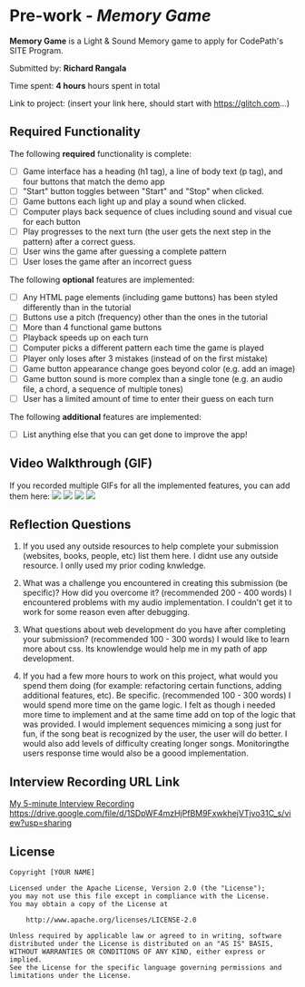 # Pre-work - *Memory Game*

**Memory Game** is a Light & Sound Memory game to apply for CodePath's SITE Program. 

Submitted by: **Richard Rangala**

Time spent: **4 hours** hours spent in total

Link to project: (insert your link here, should start with https://glitch.com...)

## Required Functionality

The following **required** functionality is complete:

* [ ] Game interface has a heading (h1 tag), a line of body text (p tag), and four buttons that match the demo app
* [ ] "Start" button toggles between "Start" and "Stop" when clicked. 
* [ ] Game buttons each light up and play a sound when clicked. 
* [ ] Computer plays back sequence of clues including sound and visual cue for each button
* [ ] Play progresses to the next turn (the user gets the next step in the pattern) after a correct guess. 
* [ ] User wins the game after guessing a complete pattern
* [ ] User loses the game after an incorrect guess

The following **optional** features are implemented:

* [ ] Any HTML page elements (including game buttons) has been styled differently than in the tutorial
* [ ] Buttons use a pitch (frequency) other than the ones in the tutorial
* [ ] More than 4 functional game buttons
* [ ] Playback speeds up on each turn
* [ ] Computer picks a different pattern each time the game is played
* [ ] Player only loses after 3 mistakes (instead of on the first mistake)
* [ ] Game button appearance change goes beyond color (e.g. add an image)
* [ ] Game button sound is more complex than a single tone (e.g. an audio file, a chord, a sequence of multiple tones)
* [ ] User has a limited amount of time to enter their guess on each turn

The following **additional** features are implemented:

- [ ] List anything else that you can get done to improve the app!

## Video Walkthrough (GIF)

If you recorded multiple GIFs for all the implemented features, you can add them here:
![](gif1-link-here)
![](gif2-link-here)
![](gif3-link-here)
![](gif4-link-here)

## Reflection Questions
1. If you used any outside resources to help complete your submission (websites, books, people, etc) list them here. 
I didnt use any outside resource. I onlly used my prior coding knwledge.

2. What was a challenge you encountered in creating this submission (be specific)? How did you overcome it? (recommended 200 - 400 words) 
I encountered problems with my audio implementation. I couldn't get it to work for some reason even after debugging.

3. What questions about web development do you have after completing your submission? (recommended 100 - 300 words) 
I would like to learn more about css. Its knowlendge would help me in my path of app development.

4. If you had a few more hours to work on this project, what would you spend them doing (for example: refactoring certain functions, adding additional features, etc). Be specific. (recommended 100 - 300 words) 
I would spend more time on the game logic. I felt as though i needed more time to implement and at the same time add on top of the logic that was provided. I would implement sequences mimicing a song just for fun, if the song beat is recognized by the user, the user will do better. I would also add levels of difficulty creating longer songs. Monitoringthe users response time would also be a goood implementation.



## Interview Recording URL Link

[My 5-minute Interview Recording](your-link-here)
https://drive.google.com/file/d/1SDpWF4mzHjPfBM9FxwkhejVTjvo31C_s/view?usp=sharing


## License

    Copyright [YOUR NAME]

    Licensed under the Apache License, Version 2.0 (the "License");
    you may not use this file except in compliance with the License.
    You may obtain a copy of the License at

        http://www.apache.org/licenses/LICENSE-2.0

    Unless required by applicable law or agreed to in writing, software
    distributed under the License is distributed on an "AS IS" BASIS,
    WITHOUT WARRANTIES OR CONDITIONS OF ANY KIND, either express or implied.
    See the License for the specific language governing permissions and
    limitations under the License.
